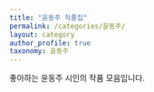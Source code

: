 ```yaml
---  
title: "윤동주 작품집"  
permalink: /categories/윤동주/  
layout: category  
author_profile: true  
taxonomy: 윤동주  
---  
```

  
좋아하는 윤동주 시인의 작품 모음입니다.  